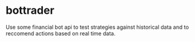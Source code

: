 # bottrader
Use some financial bot api to test strategies against historical data and to reccomend actions based on real time data. 

